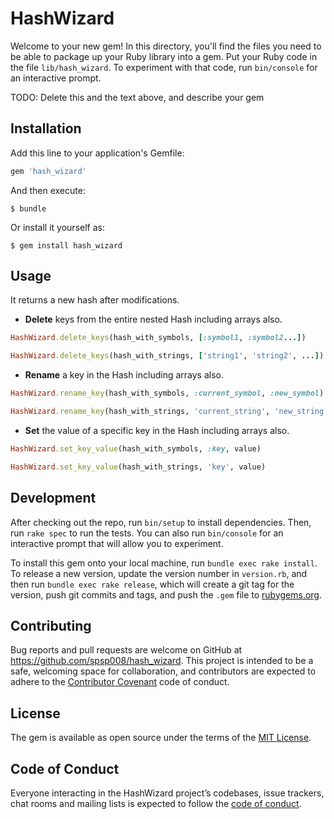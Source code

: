 # HashWizard

Welcome to your new gem! In this directory, you'll find the files you need to be able to package up your Ruby library into a gem. Put your Ruby code in the file `lib/hash_wizard`. To experiment with that code, run `bin/console` for an interactive prompt.

TODO: Delete this and the text above, and describe your gem

## Installation

Add this line to your application's Gemfile:

```ruby
gem 'hash_wizard'
```

And then execute:

    $ bundle

Or install it yourself as:

    $ gem install hash_wizard

## Usage
It returns a new hash after modifications.

- **Delete** keys from the entire nested Hash including arrays also.

```ruby
HashWizard.delete_keys(hash_with_symbols, [:symbol1, :symbol2...])

HashWizard.delete_keys(hash_with_strings, ['string1', 'string2', ...])
```

- **Rename** a key in the Hash including arrays also.

```ruby
HashWizard.rename_key(hash_with_symbols, :current_symbol, :new_symbol)

HashWizard.rename_key(hash_with_strings, 'current_string', 'new_string')
```

- **Set** the value of a specific key in the Hash including arrays also.

```ruby
HashWizard.set_key_value(hash_with_symbols, :key, value)

HashWizard.set_key_value(hash_with_strings, 'key', value)
```

## Development

After checking out the repo, run `bin/setup` to install dependencies. Then, run `rake spec` to run the tests. You can also run `bin/console` for an interactive prompt that will allow you to experiment.

To install this gem onto your local machine, run `bundle exec rake install`. To release a new version, update the version number in `version.rb`, and then run `bundle exec rake release`, which will create a git tag for the version, push git commits and tags, and push the `.gem` file to [rubygems.org](https://rubygems.org).

## Contributing

Bug reports and pull requests are welcome on GitHub at https://github.com/spsp008/hash_wizard. This project is intended to be a safe, welcoming space for collaboration, and contributors are expected to adhere to the [Contributor Covenant](http://contributor-covenant.org) code of conduct.

## License

The gem is available as open source under the terms of the [MIT License](https://opensource.org/licenses/MIT).

## Code of Conduct

Everyone interacting in the HashWizard project’s codebases, issue trackers, chat rooms and mailing lists is expected to follow the [code of conduct](https://github.com/[USERNAME]/hash_wizard/blob/master/CODE_OF_CONDUCT.md).
